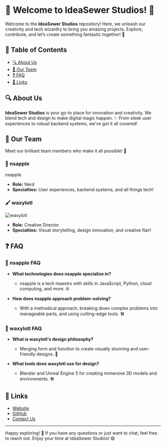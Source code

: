 # 🎉 Welcome to IdeaSewer Studios! 🎉

Welcome to the **IdeaSewer Studios** repository! Here, we unleash our creativity and tech wizardry to bring you amazing projects. Explore, contribute, and let’s create something fantastic together! 🌟

## 📜 Table of Contents

- [🔍 About Us](#about-us)
- [👥 Our Team](#our-team)
- [❓ FAQ](#faq)
- [🔗 Links](#links)

## 🔍 About Us

**IdeaSewer Studios** is your go-to place for innovation and creativity. We blend tech and design to make digital magic happen. ✨ From sleek user experiences to robust backend systems, we’ve got it all covered!

## 👥 Our Team

Meet our brilliant team members who make it all possible! 🤝

### 🎩 nsapple

nsapple
- **Role:** Nerd
- **Specialties:** User experiences, backend systems, and all things tech!

### 🖌️ waxylotl

![waxylotl]([https://example.com/wxy.png](https://discord.com/channels/@me/1261365518200344749/1278530748122665031))
- **Role:** Creative Director
- **Specialties:** Visual storytelling, design innovation, and creative flair!

## ❓ FAQ

### 🤔 nsapple FAQ

- **What technologies does nsapple specialize in?**
  - nsapple is a tech maestro with skills in JavaScript, Python, cloud computing, and more. 🌐

- **How does nsapple approach problem-solving?**
  - With a methodical approach, breaking down complex problems into manageable parts, and using cutting-edge tools. 🛠️

### 🎨 waxylotl FAQ

- **What is waxylotl's design philosophy?**
  - Merging form and function to create visually stunning and user-friendly designs. 🎨

- **What tools does waxylotl use for design?**
  - Blender and Unreal Engine 5 for creating immersive 3D models and environments. 🛠️

## 🔗 Links

- [Website](https://nsapple.github.io/nsapple)
- [GitHub](https://github.com/nsapple)
- [Contact Us](mailto:contact@example.com)

---

Happy exploring! 🚀 If you have any questions or just want to chat, feel free to reach out. Enjoy your time at IdeaSewer Studios! 😄
